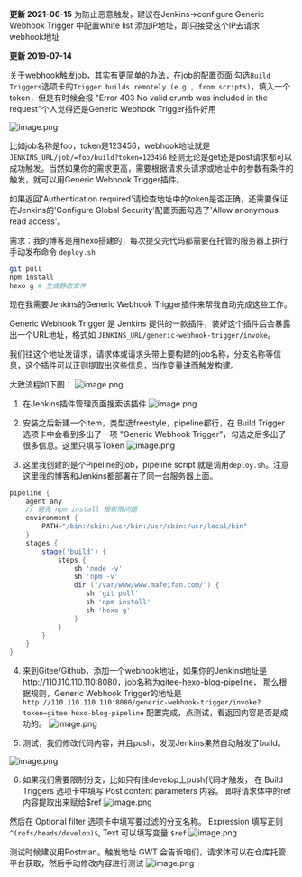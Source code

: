 **更新 2021-06-15**
为防止恶意触发，建议在Jenkins->configure Generic Webhook Trigger 中配置white list 添加IP地址，即只接受这个IP去请求webhook地址

**更新 2019-07-14**

关于webhook触发job，其实有更简单的办法，在job的配置页面
勾选`Build Triggers`选项卡的`Trigger builds remotely (e.g., from scripts)`，填入一个token，但是有时候会报
"Error 403 No valid crumb was included in the request"个人觉得还是Generic Webhook Trigger插件好用

![image.png](https://hexo-blog.pek3b.qingstor.com/upload_images/71414-fe35644cd7d95c18.png?imageMogr2/auto-orient/strip%7CimageView2/2/w/1240)

比如job名称是foo，token是123456，webhook地址就是`JENKINS_URL/job/=foo/build?token=123456`
经测无论是get还是post请求都可以成功触发。当然如果你的需求更高，需要根据请求头请求或地址中的参数有条件的触发，就可以用Generic Webhook Trigger插件。

如果返回'Authentication required'请检查地址中的token是否正确，还需要保证在Jenkins的'Configure Global Security'配置页面勾选了'Allow anonymous read access'。

需求：我的博客是用hexo搭建的，每次提交完代码都需要在托管的服务器上执行手动发布命令
`deploy.sh`
```bash
git pull
npm install
hexo g # 生成静态文件
```
现在我需要Jenkins的Generic Webhook Trigger插件来帮我自动完成这些工作。

Generic Webhook Trigger 是 Jenkins 提供的一款插件，装好这个插件后会暴露出一个URL地址，格式如 `JENKINS_URL/generic-webhook-trigger/invoke`。

我们往这个地址发请求，请求体或请求头带上要构建的job名称，分支名称等信息，这个插件可以正则提取出这些信息，当作变量进而触发构建。

大致流程如下图：
![image.png](https://hexo-blog.pek3b.qingstor.com/upload_images/71414-f018c0080855947f.png?imageMogr2/auto-orient/strip%7CimageView2/2/w/1240)

1. 在Jenkins插件管理页面搜索该插件
![image.png](https://hexo-blog.pek3b.qingstor.com/upload_images/71414-d77b6049e189a7dd.png?imageMogr2/auto-orient/strip%7CimageView2/2/w/1240)

2. 安装之后新建一个item，类型选freestyle，pipeline都行，在 Build Trigger 选项卡中会看到多出了一项 "Generic Webhook Trigger"，勾选之后多出了很多信息。这里只填写Token
![image.png](https://hexo-blog.pek3b.qingstor.com/upload_images/71414-297d21a4fc3de0d4.png?imageMogr2/auto-orient/strip%7CimageView2/2/w/1240)

3. 这里我创建的是个Pipeline的job，pipeline script 就是调用`deploy.sh`。注意这里我的博客和Jenkins都部署在了同一台服务器上面。
```groovy
pipeline {
    agent any
    // 避免 npm install 报权限问题
    environment {
        PATH="/bin:/sbin:/usr/bin:/usr/sbin:/usr/local/bin"
    }
    stages {
        stage('build') {
            steps {
                sh 'node -v'
                sh 'npm -v'
                dir ("/var/www/www.mafeifan.com/") {
                   sh 'git pull'
                   sh 'npm install'
                   sh 'hexo g'
                }
            }
        }
    }
}
```
4. 来到Gitee/Github，添加一个webhook地址，如果你的Jenkins地址是http://110.110.110.110:8080，job名称为gitee-hexo-blog-pipeline，
那么根据规则，Generic Webhook Trigger的地址是` http://110.110.110.110:8080/generic-webhook-trigger/invoke?token=gitee-hexo-blog-pipeline`
配置完成，点测试，看返回内容是否是成功的。
![image.png](https://hexo-blog.pek3b.qingstor.com/upload_images/71414-7621263f95c91bad.png?imageMogr2/auto-orient/strip%7CimageView2/2/w/1240)

5. 测试，我们修改代码内容，并且push，发现Jenkins果然自动触发了build。

![image.png](https://hexo-blog.pek3b.qingstor.com/upload_images/71414-ce3208259e56d384.png?imageMogr2/auto-orient/strip%7CimageView2/2/w/1240)

6. 如果我们需要限制分支，比如只有往develop上push代码才触发，
在 Build Triggers 选项卡中填写 Post content parameters 内容。
即将请求体中的ref内容提取出来赋给$ref
![image.png](https://hexo-blog.pek3b.qingstor.com/upload_images/71414-8c73eeabccc02e99.png?imageMogr2/auto-orient/strip%7CimageView2/2/w/1240)

然后在 Optional filter 选项卡中填写要过滤的分支名称。 Expression 填写正则 `^(refs/heads/develop)$`, Text 可以填写变量 `$ref`
![image.png](https://hexo-blog.pek3b.qingstor.com/upload_images/71414-fa46cc29d7484c83.png?imageMogr2/auto-orient/strip%7CimageView2/2/w/1240)

测试时候建议用Postman。触发地址 GWT 会告诉咱们，请求体可以在仓库托管平台获取，然后手动修改内容进行测试
![image.png](https://hexo-blog.pek3b.qingstor.com/upload_images/71414-a0f9c88de0969c78.png?imageMogr2/auto-orient/strip%7CimageView2/2/w/1240)
